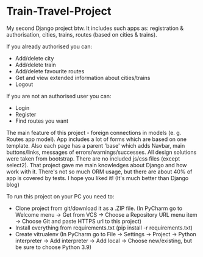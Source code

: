 # Train-Travel-Project

My second Django project btw.
It includes such apps as: registration & authorisation, cities, trains, routes (based on cities & trains).

If you already authorised you can:
 - Add/delete city
 - Add/delete train
 - Add/delete favourite routes
 - Get and view extended information about cities/trains
 - Logout

If you are not an authorised user you can:
 - Login
 - Register
 - Find routes you want

The main feature of this project - foreign connections in models (e. g. Routes app model). App includes a lot of forms which are based on one template.
Also each page has a parent 'base' which adds Navbar, main buttons/links, messages of errors/warnings/successes. 
All design solutions were taken from bootstrap. There are no included js/css files (except select2). That project gave me main knowledges about Django and how work with it.
There's not so much ORM usage, but there are about 40% of app is covered by tests. I hope you liked it! (It's much better than Django blog)

To run this project on your PC you need to:
 - Clone project from git/download it as a .ZIP file. (In PyCharm go to Welcome menu -> Get from VCS -> Choose a Repository URL menu item -> Choose Git and paste HTTPS url to this project)
 - Install everything from requirements.txt (pip install -r requirements.txt)
 - Create vitrualenv (In PyCharm go to File -> Settings -> Project -> Python interpreter -> Add interpreter -> Add local -> Choose new/existing, but be sure to choose Python 3.9)
